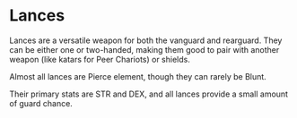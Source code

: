 # Lances

Lances are a versatile weapon for both the vanguard and rearguard. They can be either one or two-handed, making them good to pair with another weapon (like katars for Peer Chariots) or shields.

Almost all lances are Pierce element, though they can rarely be Blunt.

Their primary stats are STR and DEX, and all lances provide a small amount of guard chance.